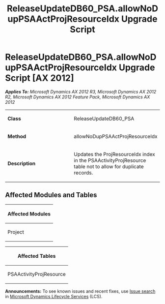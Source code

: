 ﻿---
title: ReleaseUpdateDB60_PSA.allowNoDupPSAActProjResourceIdx Upgrade Script
TOCTitle: ReleaseUpdateDB60_PSA.allowNoDupPSAActProjResourceIdx Upgrade Script
ms:assetid: 68430467-851f-5124-6e0a-7354170e8b6c
ms:mtpsurl: https://msdn.microsoft.com/en-us/library/JJ685603(v=AX.60)
ms:contentKeyID: 49708805
ms.date: 05/18/2015
mtps_version: v=AX.60
---

# ReleaseUpdateDB60\_PSA.allowNoDupPSAActProjResourceIdx Upgrade Script [AX 2012]


_**Applies To:** Microsoft Dynamics AX 2012 R3, Microsoft Dynamics AX 2012 R2, Microsoft Dynamics AX 2012 Feature Pack, Microsoft Dynamics AX 2012_

<table>
<colgroup>
<col style="width: 50%" />
<col style="width: 50%" />
</colgroup>
<tbody>
<tr class="odd">
<td><p><strong>Class</strong></p></td>
<td><p>ReleaseUpdateDB60_PSA</p></td>
</tr>
<tr class="even">
<td><p><strong>Method</strong></p></td>
<td><p>allowNoDupPSAActProjResourceIdx</p></td>
</tr>
<tr class="odd">
<td><p><strong>Description</strong></p></td>
<td><p>Updates the ProjResourceIdx index in the PSAActivityProjResource table not to allow for duplicate records.</p></td>
</tr>
</tbody>
</table>


## Affected Modules and Tables

<table>
<colgroup>
<col style="width: 100%" />
</colgroup>
<thead>
<tr class="header">
<th><p>Affected Modules</p></th>
</tr>
</thead>
<tbody>
<tr class="odd">
<td><p>Project</p></td>
</tr>
</tbody>
</table>


<table>
<colgroup>
<col style="width: 100%" />
</colgroup>
<thead>
<tr class="header">
<th><p>Affected Tables</p></th>
</tr>
</thead>
<tbody>
<tr class="odd">
<td><p>PSAActivityProjResource</p></td>
</tr>
</tbody>
</table>

  
**Announcements:** To see known issues and recent fixes, use [Issue search](http://go.microsoft.com/fwlink/?linkid=389258) in [Microsoft Dynamics Lifecycle Services](http://go.microsoft.com/fwlink/?linkid=306505) (LCS).

